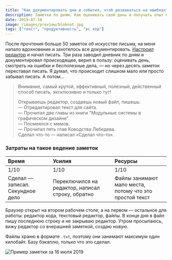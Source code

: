 ```yaml
---
title: "Как документировать дни и события, чтоб развиваться на ошибках"
description: Заметки по дням. Как оценивать свой день и получать опыт отовсюду
date: 2019-07-18
image: /images/preview/bloknot.jpg
tags: ["текст", "продуктивность", "вс код"]
---
```


После прочтения больше 50 заметок об искусстве письма, на меня напало
вдохновение и захотелось все документировать.
[Настроил редактор](/blog/minimalistic-vscode/) и начал писать. Три раза
заводил дневник по дням и документировал происходящее, верил в пользу: оценивать
день, смотреть на ошибки и бесполезные дела, — но через десять заметок
переставал писать. Я думал, что происходит слишком мало или просто забывал
писать. А потом...

> Внимание, самый крутой, эффективный, полезный, действенный способ писать,
> эксклюзивно и только тут!
>
> Открываешь редактор, создаешь новый файл, пишешь:\
> — Отредактировал текст для сайта.\
> — Прочитал две главы из книги "Модульные системы в графическом дизайне".\
> — Посмеялся с мемов.\
> — Прочитал пять глав Ководства Лебедева.\
> Сделал что-то — написал «Сделал что-то».

### Затраты на такое ведение заметок

| Время                            | Усилия                                            | Ресурсы                                                 |
| :------------------------------- | :------------------------------------------------ | :------------------------------------------------------ |
| 1/10                             | 1/10                                              | 1/10                                                    |
| Сделал — записал. Секундное дело | Переключился на редактор, написал строку, обратно | Файлы занимают мало места, потому что это простой текст |

Браузер открыт на втором рабочем столе, а на первом — остальное для работы:
редактор кода, текстовый редактор, файлы. В конце дня в файл пишу последнюю
строку и не закрываю редактор. Утром просыпаюсь, вижу редактор со вчерашней
заметкой, создаю новую.

Файлы храню в формате `.txt`, поэтому они занимают максимум один килобайт. Базу
бэкаплю, только что это сделал.

![Пример заметки за 16 июля 2019](/images/daily-notes.jpg)

